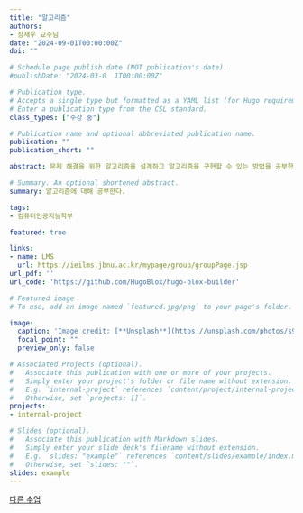 ```yaml
---
title: "알고리즘"
authors:
- 장재우 교수님
date: "2024-09-01T00:00:00Z"
doi: ""

# Schedule page publish date (NOT publication's date).
#publishDate: "2024-03-0  1T00:00:00Z"

# Publication type.
# Accepts a single type but formatted as a YAML list (for Hugo requirements).
# Enter a publication type from the CSL standard.
class_types: ["수강 중"]

# Publication name and optional abbreviated publication name.
publication: ""
publication_short: ""

abstract: 문제 해결을 위한 알고리즘을 설계하고 알고리즘을 구현할 수 있는 방법을 공부한다.

# Summary. An optional shortened abstract.
summary: 알고리즘에 대해 공부한다.

tags:
- 컴퓨터인공지능학부

featured: true

links:
- name: LMS
  url: https://ieilms.jbnu.ac.kr/mypage/group/groupPage.jsp
url_pdf: ''
url_code: 'https://github.com/HugoBlox/hugo-blox-builder'

# Featured image
# To use, add an image named `featured.jpg/png` to your page's folder.

image:
  caption: 'Image credit: [**Unsplash**](https://unsplash.com/photos/s9CC2SKySJM)'
  focal_point: ""
  preview_only: false

# Associated Projects (optional).
#   Associate this publication with one or more of your projects.
#   Simply enter your project's folder or file name without extension.
#   E.g. `internal-project` references `content/project/internal-project/index.md`.
#   Otherwise, set `projects: []`.
projects:
- internal-project

# Slides (optional).
#   Associate this publication with Markdown slides.
#   Simply enter your slide deck's filename without extension.
#   E.g. `slides: "example"` references `content/slides/example/index.md`.
#   Otherwise, set `slides: ""`.
slides: example
---
```


[다른 수업](/publication/algor/) 

